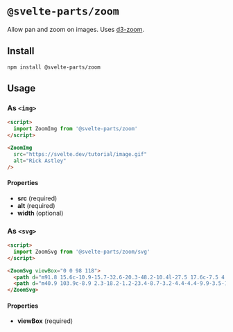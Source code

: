 # `@svelte-parts/zoom`

Allow pan and zoom on images. Uses [d3-zoom](https://github.com/d3/d3-zoom).

## Install

```
npm install @svelte-parts/zoom
```

## Usage

### As `<img>`

```html
<script>
  import ZoomImg from '@svelte-parts/zoom'
</script>

<ZoomImg
  src="https://svelte.dev/tutorial/image.gif"
  alt="Rick Astley"
/>
```

#### Properties

* **src** (required)
* **alt** (required)
* **width** (optional)

### As `<svg>`

```html
<script>
  import ZoomSvg from '@svelte-parts/zoom/svg'
</script>

<ZoomSvg viewBox="0 0 98 118">
  <path d="m91.8 15.6c-10.9-15.7-32.6-20.3-48.2-10.4l-27.5 17.6c-7.5 4.7-12.7 12.4-14.2 21.1-1.3 7.3-.2 14.8 3.3 21.3-2.4 3.6-4 7.6-4.7 11.8-1.6 8.9.5 18.1 5.7 25.4 11 15.7 32.6 20.3 48.2 10.4l27.5-17.5c7.5-4.7 12.7-12.4 14.2-21.1 1.3-7.3.2-14.8-3.3-21.3 2.4-3.6 4-7.6 4.7-11.8 1.7-9-.4-18.2-5.7-25.5" fill="#ff3e00"/>
  <path d="m40.9 103.9c-8.9 2.3-18.2-1.2-23.4-8.7-3.2-4.4-4.4-9.9-3.5-15.3.2-.9.4-1.7.6-2.6l.5-1.6 1.4 1c3.3 2.4 6.9 4.2 10.8 5.4l1 .3-.1 1c-.1 1.4.3 2.9 1.1 4.1 1.6 2.3 4.4 3.4 7.1 2.7.6-.2 1.2-.4 1.7-.7l27.4-17.5c1.4-.9 2.3-2.2 2.6-3.8s-.1-3.3-1-4.6c-1.6-2.3-4.4-3.3-7.1-2.6-.6.2-1.2.4-1.7.7l-10.5 6.7c-1.7 1.1-3.6 1.9-5.6 2.4-8.9 2.3-18.2-1.2-23.4-8.7-3.1-4.4-4.4-9.9-3.4-15.3.9-5.2 4.1-9.9 8.6-12.7l27.5-17.5c1.7-1.1 3.6-1.9 5.6-2.5 8.9-2.3 18.2 1.2 23.4 8.7 3.2 4.4 4.4 9.9 3.5 15.3-.2.9-.4 1.7-.7 2.6l-.5 1.6-1.4-1c-3.3-2.4-6.9-4.2-10.8-5.4l-1-.3.1-1c.1-1.4-.3-2.9-1.1-4.1-1.6-2.3-4.4-3.3-7.1-2.6-.6.2-1.2.4-1.7.7l-27.4 17.5c-1.4.9-2.3 2.2-2.6 3.8s.1 3.3 1 4.6c1.6 2.3 4.4 3.3 7.1 2.6.6-.2 1.2-.4 1.7-.7l10.5-6.7c1.7-1.1 3.6-1.9 5.6-2.5 8.9-2.3 18.2 1.2 23.4 8.7 3.2 4.4 4.4 9.9 3.5 15.3-.9 5.2-4.1 9.9-8.6 12.7l-27.5 17.5c-1.7 1.1-3.6 1.9-5.6 2.5" fill="#fff"/>
</ZoomSvg>
```

#### Properties

* **viewBox** (required)
